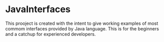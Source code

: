 # JavaInterfaces
This prooject is created with the intent to give working examples of most commom interfaces provided by Java language.
This is for the beginners and a catchup for experienced developers.
